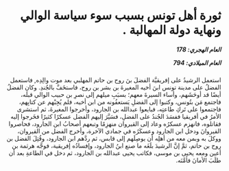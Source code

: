 <h1 dir="rtl">ثورة أهل تونس بسبب سوء سياسة الوالي ونهاية دولة المهالبة .</h1>

<h5 dir="rtl">العام الهجري:  178

العام الميلادي: 794

</h5>

<p dir="rtl">استعمل الرشيدُ على إفريقيَّة الفضلَ بنَ روح بن حاتم المهلبي بعد موت والِدِه, فاستعمل الفضلُ على مدينة تونس ابنَ أخيه المغيرةَ بن بشر بن روح، فاستخَفَّ بالجُندِ. وكان الفضلُ أيضًا قد أوحَشَهم، وأساء السيرةَ معهم؛ بسبَبِ ميلهم إلى نصرِ بن حبيب الوالي قبلَه، فاجتمع مَن بتُونس، وكتبوا إلى الفضلِ يَستعفُونه من ابن أخيه، فلم يُجِبْهم عن كتابِهم، فاجتمعوا على تَركِ طاعتِه، فبايعوا عبدالله بن الجارود، وأخرجوا المغيرةَ، ثم استشرى الأمرُ في أفريقيا ففسَدَ الجُندُ على الفضلِ، فسَيَّرَ إليهم الفضل عسكرًا كثيرًا فخَرجوا إليه فقاتلوه، فانهزم عسكرُه وعاد إلى القيروان منهزِمًا وتبعهم أصحابُ ابن الجارود، فحاصروا القيروانَ ودخل ابن الجارود وعسكَرُه في جمادي الآخرة، وأخرج الفضل من القيروان، ووكلَ به وبمن معه من أهلِه أن يوصِلَهم إلى قابس، ثم ردَّهم ابن الجارود، وقُتِلَ الفضل بن روح بن حاتم، ثمَّ إنَّ الرشيدَ بلَغَه ما صنع ابنُ الجارود، وإفسادُه إفريقية، فوجَّه هرثمة بن أعين ومعه يحيى بن موسى، فكاتب يحيى عبدالله بن الجارود، ثم دخل في الطاعةِ بعد أن طلَبَ الأمانَ فأمَّنَه.</p></br>
